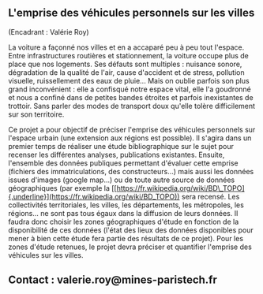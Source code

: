 ## L'emprise des véhicules personnels sur les villes

(Encadrant : Valérie Roy)

La voiture a façonné nos villes et en a accaparé peu à peu tout
l'espace. Entre infrastructures routières et stationnement, la voiture
occupe plus de place que nos logements. Ses défauts sont multiples :
nuisance sonore, dégradation de la qualité de l'air, cause d'accident et
de stress, pollution visuelle, ruissellement des eaux de pluie... Mais
on oublie parfois son plus grand inconvénient : elle a confisqué notre
espace vital, elle l'a goudronné et nous a confiné dans de petites
bandes étroites et parfois inexistantes de trottoir. Sans parler des
modes de transport doux qu'elle tolère difficilement sur son territoire.

Ce projet a pour objectif de préciser l'emprise des véhicules personnels
sur l'espace urbain (une extension aux régions est possible). Il s'agira
dans un premier temps de réaliser une étude bibliographique sur le sujet
pour recenser les différentes analyses, publications existantes.
Ensuite, l'ensemble des données publiques permettant d'évaluer cette
emprise (fichiers des immatriculations, des constructeurs...) mais aussi
les données issues d'images (google map...) ou de toute autre source de
données géographiques (par exemple la
[[https://fr.wikipedia.org/wiki/BD\_TOPO]{.underline}](https://fr.wikipedia.org/wiki/BD_TOPO))
sera recensé. Les collectivités territoriales, les villes, les
départements, les métropoles, les régions... ne sont pas tous égaux dans
la diffusion de leurs données. Il faudra donc choisir les zones
géographiques d'étude en fonction de la disponibilité de ces données
(l'état des lieux des données disponibles pour mener à bien cette étude
fera partie des résultats de ce projet). Pour les zones d'étude
retenues, le projet devra préciser et quantifier l'emprise des véhicules
sur les villes.

## Contact : valerie.roy\@mines-paristech.fr
